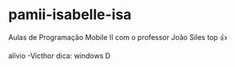 # pamii-isabelle-isa
Aulas de Programação Mobile II com o professor João Siles
top 👍



alívio -Victhor dica: windows D
